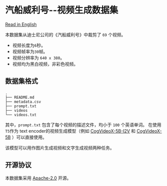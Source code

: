 # 汽船威利号--视频生成数据集

[Read in English](./README.md)

本数据集从迪士尼公司的《汽船威利号》中裁剪了 `69` 个视频。

+ 视频长度为`6`秒。
+ 视频帧率为`30`帧。
+ 视频分辨率为 `640 x 380`。
+ 视频均为黑白视频，非彩色视频。

## 数据集格式

```
.
├── README.md
├── metadata.csv
├── prompt.txt
├── videos
└── videos.txt
```

其中，`prompt.txt` 包含了每个视频的描述文件，均小于 `100` 个英语单词。
在使用`T5`作为 text encoder的视频生成模型（例如 [CogVideoX-5B-I2V](https://huggingface.co/THUDM/CogVideoX-5b-I2V)
和 [CogVideoX-5B](https://huggingface.co/THUDM/CogVideoX-5b) ）可以直接使用。

该模型可以用作图片生成视频和文字生成视频两种任务。

## 开源协议

本数据集采用 [Apache-2.0](LICENSE) 开源。
